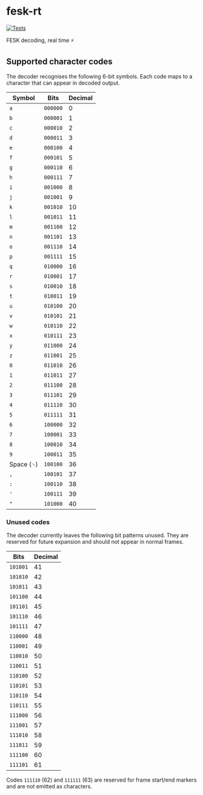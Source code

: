 # fesk-rt
[![Tests](https://github.com/eiriksm/fesk-rt/actions/workflows/test.yml/badge.svg)](https://github.com/eiriksm/fesk-rt/actions/workflows/test.yml)

FESK decoding, real time ⚡

## Supported character codes

The decoder recognises the following 6-bit symbols. Each code maps to a
character that can appear in decoded output.

| Symbol | Bits | Decimal |
| ------ | ---- | ------- |
| `a` | `000000` | 0 |
| `b` | `000001` | 1 |
| `c` | `000010` | 2 |
| `d` | `000011` | 3 |
| `e` | `000100` | 4 |
| `f` | `000101` | 5 |
| `g` | `000110` | 6 |
| `h` | `000111` | 7 |
| `i` | `001000` | 8 |
| `j` | `001001` | 9 |
| `k` | `001010` | 10 |
| `l` | `001011` | 11 |
| `m` | `001100` | 12 |
| `n` | `001101` | 13 |
| `o` | `001110` | 14 |
| `p` | `001111` | 15 |
| `q` | `010000` | 16 |
| `r` | `010001` | 17 |
| `s` | `010010` | 18 |
| `t` | `010011` | 19 |
| `u` | `010100` | 20 |
| `v` | `010101` | 21 |
| `w` | `010110` | 22 |
| `x` | `010111` | 23 |
| `y` | `011000` | 24 |
| `z` | `011001` | 25 |
| `0` | `011010` | 26 |
| `1` | `011011` | 27 |
| `2` | `011100` | 28 |
| `3` | `011101` | 29 |
| `4` | `011110` | 30 |
| `5` | `011111` | 31 |
| `6` | `100000` | 32 |
| `7` | `100001` | 33 |
| `8` | `100010` | 34 |
| `9` | `100011` | 35 |
| Space (`␠`) | `100100` | 36 |
| `,` | `100101` | 37 |
| `:` | `100110` | 38 |
| `'` | `100111` | 39 |
| `"` | `101000` | 40 |

### Unused codes

The decoder currently leaves the following bit patterns unused. They are
reserved for future expansion and should not appear in normal frames.

| Bits | Decimal |
| ---- | ------- |
| `101001` | 41 |
| `101010` | 42 |
| `101011` | 43 |
| `101100` | 44 |
| `101101` | 45 |
| `101110` | 46 |
| `101111` | 47 |
| `110000` | 48 |
| `110001` | 49 |
| `110010` | 50 |
| `110011` | 51 |
| `110100` | 52 |
| `110101` | 53 |
| `110110` | 54 |
| `110111` | 55 |
| `111000` | 56 |
| `111001` | 57 |
| `111010` | 58 |
| `111011` | 59 |
| `111100` | 60 |
| `111101` | 61 |

Codes `111110` (62) and `111111` (63) are reserved for frame start/end markers
and are not emitted as characters.
